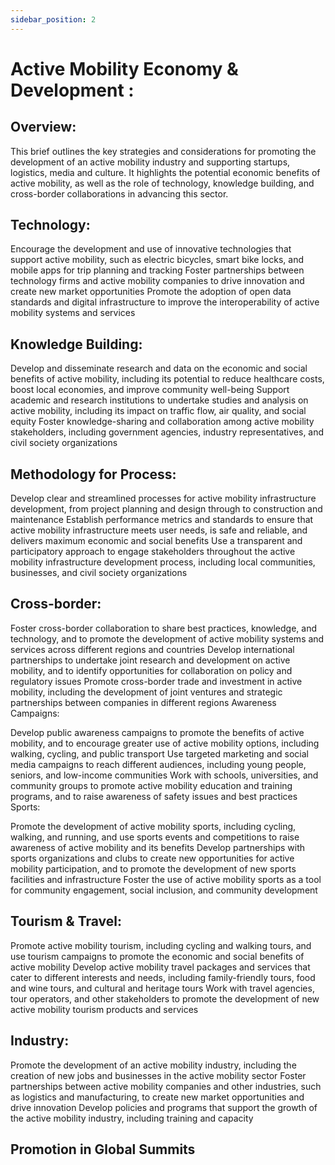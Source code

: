 ```yaml
---
sidebar_position: 2
---
```


#  Active Mobility Economy & Development :



## Overview:
This brief outlines the key strategies and considerations for promoting the development of an active mobility industry and supporting startups, logistics, media and culture. It highlights the potential economic benefits of active mobility, as well as the role of technology, knowledge building, and cross-border collaborations in advancing this sector.

## Technology:

Encourage the development and use of innovative technologies that support active mobility, such as electric bicycles, smart bike locks, and mobile apps for trip planning and tracking
Foster partnerships between technology firms and active mobility companies to drive innovation and create new market opportunities
Promote the adoption of open data standards and digital infrastructure to improve the interoperability of active mobility systems and services
## Knowledge Building:

Develop and disseminate research and data on the economic and social benefits of active mobility, including its potential to reduce healthcare costs, boost local economies, and improve community well-being
Support academic and research institutions to undertake studies and analysis on active mobility, including its impact on traffic flow, air quality, and social equity
Foster knowledge-sharing and collaboration among active mobility stakeholders, including government agencies, industry representatives, and civil society organizations
## Methodology for Process:

Develop clear and streamlined processes for active mobility infrastructure development, from project planning and design through to construction and maintenance
Establish performance metrics and standards to ensure that active mobility infrastructure meets user needs, is safe and reliable, and delivers maximum economic and social benefits
Use a transparent and participatory approach to engage stakeholders throughout the active mobility infrastructure development process, including local communities, businesses, and civil society organizations
## Cross-border:

Foster cross-border collaboration to share best practices, knowledge, and technology, and to promote the development of active mobility systems and services across different regions and countries
Develop international partnerships to undertake joint research and development on active mobility, and to identify opportunities for collaboration on policy and regulatory issues
Promote cross-border trade and investment in active mobility, including the development of joint ventures and strategic partnerships between companies in different regions
Awareness Campaigns:

Develop public awareness campaigns to promote the benefits of active mobility, and to encourage greater use of active mobility options, including walking, cycling, and public transport
Use targeted marketing and social media campaigns to reach different audiences, including young people, seniors, and low-income communities
Work with schools, universities, and community groups to promote active mobility education and training programs, and to raise awareness of safety issues and best practices
Sports:

Promote the development of active mobility sports, including cycling, walking, and running, and use sports events and competitions to raise awareness of active mobility and its benefits
Develop partnerships with sports organizations and clubs to create new opportunities for active mobility participation, and to promote the development of new sports facilities and infrastructure
Foster the use of active mobility sports as a tool for community engagement, social inclusion, and community development
## Tourism & Travel:

Promote active mobility tourism, including cycling and walking tours, and use tourism campaigns to promote the economic and social benefits of active mobility
Develop active mobility travel packages and services that cater to different interests and needs, including family-friendly tours, food and wine tours, and cultural and heritage tours
Work with travel agencies, tour operators, and other stakeholders to promote the development of new active mobility tourism products and services
## Industry:

Promote the development of an active mobility industry, including the creation of new jobs and businesses in the active mobility sector
Foster partnerships between active mobility companies and other industries, such as logistics and manufacturing, to create new market opportunities and drive innovation
Develop policies and programs that support the growth of the active mobility industry, including training and capacity

## Promotion in Global Summits